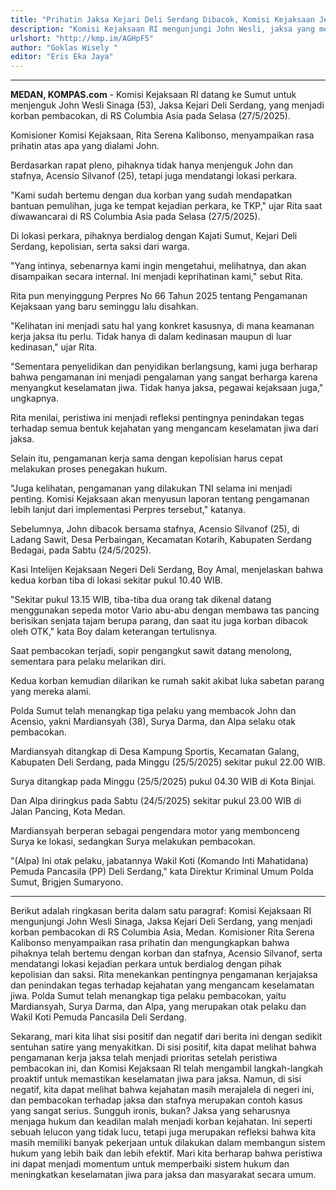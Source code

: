 ```yaml
---
title: "Prihatin Jaksa Kejari Deli Serdang Dibacok, Komisi Kejaksaan Jenguk Korban-Cek TKP"
description: "Komisi Kejaksaan RI mengunjungi John Wesli, jaksa yang menjadi korban pembacokan. Simak detailnya."
urlshort: "http://kmp.im/AGHpF5"
author: "Goklas Wisely "
editor: "Eris Eka Jaya"
---
```


---

**MEDAN, KOMPAS.com** - Komisi Kejaksaan RI datang ke Sumut untuk menjenguk John Wesli Sinaga (53), Jaksa Kejari Deli Serdang, yang menjadi korban pembacokan, di RS Columbia Asia pada Selasa (27/5/2025).

Komisioner Komisi Kejaksaan, Rita Serena Kalibonso, menyampaikan rasa prihatin atas apa yang dialami John.

Berdasarkan rapat pleno, pihaknya tidak hanya menjenguk John dan stafnya, Acensio Silvanof (25), tetapi juga mendatangi lokasi perkara.

\"Kami sudah bertemu dengan dua korban yang sudah mendapatkan bantuan pemulihan, juga ke tempat kejadian perkara, ke TKP,\" ujar Rita saat diwawancarai di RS Columbia Asia pada Selasa (27/5/2025).

Di lokasi perkara, pihaknya berdialog dengan Kajati Sumut, Kejari Deli Serdang, kepolisian, serta saksi dari warga.

\"Yang intinya, sebenarnya kami ingin mengetahui, melihatnya, dan akan disampaikan secara internal. Ini menjadi keprihatinan kami,\" sebut Rita.

Rita pun menyinggung Perpres No 66 Tahun 2025 tentang Pengamanan Kejaksaan yang baru seminggu lalu disahkan.

\"Kelihatan ini menjadi satu hal yang konkret kasusnya, di mana keamanan kerja jaksa itu perlu. Tidak hanya di dalam kedinasan maupun di luar kedinasan,\" ujar Rita.

\"Sementara penyelidikan dan penyidikan berlangsung, kami juga berharap bahwa pengamanan ini menjadi pengalaman yang sangat berharga karena menyangkut keselamatan jiwa. Tidak hanya jaksa, pegawai kejaksaan juga,\" ungkapnya.

Rita menilai, peristiwa ini menjadi refleksi pentingnya penindakan tegas terhadap semua bentuk kejahatan yang mengancam keselamatan jiwa dari jaksa.

Selain itu, pengamanan kerja sama dengan kepolisian harus cepat melakukan proses penegakan hukum.

\"Juga kelihatan, pengamanan yang dilakukan TNI selama ini menjadi penting. Komisi Kejaksaan akan menyusun laporan tentang pengamanan lebih lanjut dari implementasi Perpres tersebut,\" katanya.

Sebelumnya, John dibacok bersama stafnya, Acensio Silvanof (25), di Ladang Sawit, Desa Perbaingan, Kecamatan Kotarih, Kabupaten Serdang Bedagai, pada Sabtu (24/5/2025).

Kasi Intelijen Kejaksaan Negeri Deli Serdang, Boy Amal, menjelaskan bahwa kedua korban tiba di lokasi sekitar pukul 10.40 WIB.

\"Sekitar pukul 13.15 WIB, tiba-tiba dua orang tak dikenal datang menggunakan sepeda motor Vario abu-abu dengan membawa tas pancing berisikan senjata tajam berupa parang, dan saat itu juga korban dibacok oleh OTK,\" kata Boy dalam keterangan tertulisnya.

Saat pembacokan terjadi, sopir pengangkut sawit datang menolong, sementara para pelaku melarikan diri.

Kedua korban kemudian dilarikan ke rumah sakit akibat luka sabetan parang yang mereka alami.

Polda Sumut telah menangkap tiga pelaku yang membacok John dan Acensio, yakni Mardiansyah (38), Surya Darma, dan Alpa selaku otak pembacokan.

Mardiansyah ditangkap di Desa Kampung Sportis, Kecamatan Galang, Kabupaten Deli Serdang, pada Minggu (25/5/2025) sekitar pukul 22.00 WIB.

Surya ditangkap pada Minggu (25/5/2025) pukul 04.30 WIB di Kota Binjai.

Dan Alpa diringkus pada Sabtu (24/5/2025) sekitar pukul 23.00 WIB di Jalan Pancing, Kota Medan.

Mardiansyah berperan sebagai pengendara motor yang membonceng Surya ke lokasi, sedangkan Surya melakukan pembacokan.

\"(Alpa) Ini otak pelaku, jabatannya Wakil Koti (Komando Inti Mahatidana) Pemuda Pancasila (PP) Deli Serdang,\" kata Direktur Kriminal Umum Polda Sumut, Brigjen Sumaryono.

---
Berikut adalah ringkasan berita dalam satu paragraf: Komisi Kejaksaan RI mengunjungi John Wesli Sinaga, Jaksa Kejari Deli Serdang, yang menjadi korban pembacokan di RS Columbia Asia, Medan. Komisioner Rita Serena Kalibonso menyampaikan rasa prihatin dan mengungkapkan bahwa pihaknya telah bertemu dengan korban dan stafnya, Acensio Silvanof, serta mendatangi lokasi kejadian perkara untuk berdialog dengan pihak kepolisian dan saksi. Rita menekankan pentingnya pengamanan kerjajaksa dan penindakan tegas terhadap kejahatan yang mengancam keselamatan jiwa. Polda Sumut telah menangkap tiga pelaku pembacokan, yaitu Mardiansyah, Surya Darma, dan Alpa, yang merupakan otak pelaku dan Wakil Koti Pemuda Pancasila Deli Serdang.

Sekarang, mari kita lihat sisi positif dan negatif dari berita ini dengan sedikit sentuhan satire yang menyakitkan. Di sisi positif, kita dapat melihat bahwa pengamanan kerja jaksa telah menjadi prioritas setelah peristiwa pembacokan ini, dan Komisi Kejaksaan RI telah mengambil langkah-langkah proaktif untuk memastikan keselamatan jiwa para jaksa. Namun, di sisi negatif, kita dapat melihat bahwa kejahatan masih merajalela di negeri ini, dan pembacokan terhadap jaksa dan stafnya merupakan contoh kasus yang sangat serius. Sungguh ironis, bukan? Jaksa yang seharusnya menjaga hukum dan keadilan malah menjadi korban kejahatan. Ini seperti sebuah lelucon yang tidak lucu, tetapi juga merupakan refleksi bahwa kita masih memiliki banyak pekerjaan untuk dilakukan dalam membangun sistem hukum yang lebih baik dan lebih efektif. Mari kita berharap bahwa peristiwa ini dapat menjadi momentum untuk memperbaiki sistem hukum dan meningkatkan keselamatan jiwa para jaksa dan masyarakat secara umum.
